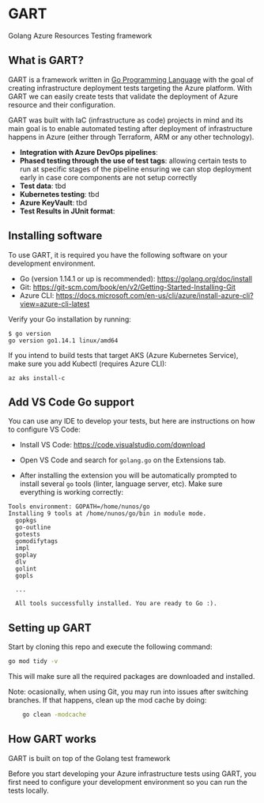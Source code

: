 # GART

Golang Azure Resources Testing framework

## What is GART?

GART is a framework written in [Go Programming Language](https://golang.org) with the goal of creating infrastructure deployment tests targeting the Azure platform. With GART we can easily create tests that validate the deployment of Azure resource and their configuration.

GART was built with IaC (infrastructure as code) projects in mind and its main goal is to enable automated testing after deployment of infrastructure happens in Azure (either through Terraform, ARM or any other technology).

- **Integration with Azure DevOps pipelines**:
- **Phased testing through the use of test tags**: allowing certain tests to run at specific stages of the pipeline ensuring we can stop deployment early in case core components are not setup correctly
- **Test data**: tbd
- **Kubernetes testing**: tbd
- **Azure KeyVault**: tbd
- **Test Results in JUnit format**: 

## Installing software

To use GART, it is required you have the following software on your development environment.

- Go (version 1.14.1 or up is recommended): https://golang.org/doc/install
- Git: https://git-scm.com/book/en/v2/Getting-Started-Installing-Git
- Azure CLI: https://docs.microsoft.com/en-us/cli/azure/install-azure-cli?view=azure-cli-latest

Verify your Go installation by running:
```batch
$ go version
go version go1.14.1 linux/amd64
```

If you intend to build tests that target AKS (Azure Kubernetes Service), make sure you add Kubectl (requires Azure CLI):

```
az aks install-c
```

## Add VS Code Go support

You can use any IDE to develop your tests, but here are instructions on how to configure VS Code:

- Install VS Code:  https://code.visualstudio.com/download

- Open VS Code and search for `golang.go` on the Extensions tab.

- After installing the extension you will be automatically prompted to install several `go` tools (linter, language server, etc). Make sure everything is working correctly:

```
Tools environment: GOPATH=/home/nunos/go
Installing 9 tools at /home/nunos/go/bin in module mode.
  gopkgs
  go-outline
  gotests
  gomodifytags
  impl
  goplay
  dlv
  golint
  gopls

  ...

  All tools successfully installed. You are ready to Go :).
```

## Setting up GART

Start by cloning this repo and execute the following command:

```bash
go mod tidy -v
```
This will make sure all the required packages are downloaded and installed.

Note: ocasionally, when using Git, you may run into issues after switching branches. If that happens, clean up the mod cache by doing:

```bash
	go clean -modcache
```
## How GART works

GART is built on top of the Golang test framework


Before you start developing your Azure infrastructure tests using GART, you first need to configure your development environment so you can run the tests locally.

